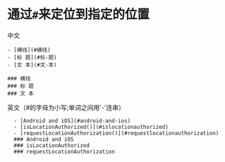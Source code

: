 # 通过`#`来定位到指定的位置

中文

```
- [横线](#横线)
- [标 题](#标-题)
- [文 本](#文-本)

### 横线
### 标 题
### 文 本
```

英文（#的字母为小写;单词之间用'-'连串）

```
  - [Android and iOS](#android-and-ios)
  - [isLocationAuthorized()](#islocationauthorized)
  - [requestLocationAuthorization()](#requestlocationauthorization)
  ### Android and iOS
  ### isLocationAuthorized
  ### requestLocationAuthorization
```
